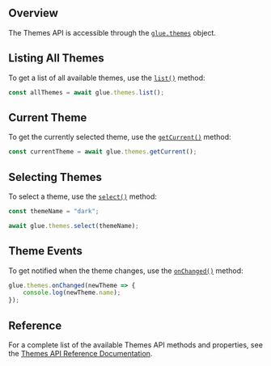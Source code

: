 ## Overview

<glue42 name="addClass" class="colorSection" element="p" text="Available since Glue42 Enterprise 3.10">

The Themes API is accessible through the [`glue.themes`](../../../../reference/glue/latest/themes/index.html) object.

## Listing All Themes

To get a list of all available themes, use the [`list()`](../../../../reference/glue/latest/themes/index.html#API-list) method:

```javascript
const allThemes = await glue.themes.list();
```

## Current Theme

To get the currently selected theme, use the [`getCurrent()`](../../../../reference/glue/latest/themes/index.html#API-getCurrent) method:

```javascript
const currentTheme = await glue.themes.getCurrent();
```

## Selecting Themes

To select a theme, use the [`select()`](../../../../reference/glue/latest/themes/index.html#API-select) method:

```javascript
const themeName = "dark";

await glue.themes.select(themeName);
```

## Theme Events

To get notified when the theme changes, use the [`onChanged()`](../../../../reference/glue/latest/themes/index.html#API-onChanged) method:

```javascript
glue.themes.onChanged(newTheme => {
    console.log(newTheme.name);
});
```

## Reference

For a complete list of the available Themes API methods and properties, see the [Themes API Reference Documentation](../../../../reference/glue/latest/themes/index.html).